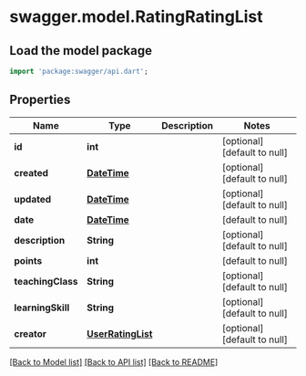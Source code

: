 # swagger.model.RatingRatingList

## Load the model package
```dart
import 'package:swagger/api.dart';
```

## Properties
Name | Type | Description | Notes
------------ | ------------- | ------------- | -------------
**id** | **int** |  | [optional] [default to null]
**created** | [**DateTime**](DateTime.md) |  | [optional] [default to null]
**updated** | [**DateTime**](DateTime.md) |  | [optional] [default to null]
**date** | [**DateTime**](DateTime.md) |  | [default to null]
**description** | **String** |  | [optional] [default to null]
**points** | **int** |  | [default to null]
**teachingClass** | **String** |  | [optional] [default to null]
**learningSkill** | **String** |  | [optional] [default to null]
**creator** | [**UserRatingList**](UserRatingList.md) |  | [optional] [default to null]

[[Back to Model list]](../README.md#documentation-for-models) [[Back to API list]](../README.md#documentation-for-api-endpoints) [[Back to README]](../README.md)

